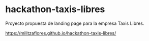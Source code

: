 # hackathon-taxis-libres
Proyecto propuesta de landing page para la empresa Taxis Libres.

https://militzaflores.github.io/hackathon-taxis-libres/
